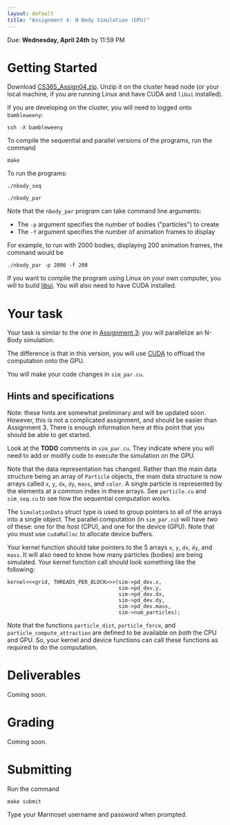 ```yaml
---
layout: default
title: "Assignment 4: N-Body Simulation (GPU)"
---
```


Due: **Wednesday, April 24th** by 11:59 PM

# Getting Started

Download [CS365\_Assign04.zip](CS365_Assign04.zip). Unzip it on the cluster head node (or your local machine, if you are running Linux and have CUDA and `libui` installed).

If you are developing on the cluster, you will need to logged onto `bambleweeny`:

    ssh -X bambleweeny

To compile the sequential and parallel versions of the programs, run the command

    make

To run the programs:

    ./nbody_seq

    ./nbody_par

Note that the `nbody_par` program can take command line arguments:

* The `-p` argument specifies the number of bodies ("particles") to create
* The `-f` argument specifies the number of animation frames to display

For example, to run with 2000 bodies, displaying 200 animation frames, the command would be

    ./nbody_par -p 2000 -f 200

If you want to compile the program using Linux on your own computer, you will to build [libui](https://github.com/andlabs/libui).  You will also need to have CUDA installed.

# Your task

Your task is similar to the one in [Assignment 3](assign03.html): you will parallelize an N-Body simulation.

The difference is that in this version, you will use [CUDA](https://developer.nvidia.com/cuda-zone) to offload the computation onto the GPU.

You will make your code changes in `sim_par.cu`.

## Hints and specifications

Note: these hints are somewhat preliminary and will be updated soon.  However, this is not a complicated assignment, and should be easier than Assignment 3.  There is enough information here at this point that you should be able to get started.

Look at the **TODO** comments in `sim_par.cu`.  They indicate where you will need to add or modify code to execute the simulation on the GPU.

Note that the data representation has changed.  Rather than the main data structure being an array of `Particle` objects, the main data structure is now arrays called `x`, `y`, `dx`, `dy`, `mass`, and `color`.  A single particle is represented by the elements at a common index in these arrays.  See `particle.cu` and `sim_seq.cu` to see how the sequential computation works.

The `SimulationData` struct type is used to group pointers to all of the arrays into a single object.  The parallel computation (in `sim_par.cu`) will have *two* of these: one for the host (CPU), and one for the device (GPU).  Note that you must use `cudaMalloc` to allocate device buffers.

Your kernel function should take pointers to the 5 arrays `x`, `y`, `dx`, `dy`, and `mass`.  It will also need to know how many particles (bodies) are being simulated.  Your kernel function call should look something like the following:

```cuda
kernel<<<grid, THREADS_PER_BLOCK>>>(sim->pd_dev.x,
                                    sim->pd_dev.y,
                                    sim->pd_dev.dx,
                                    sim->pd_dev.dy,
                                    sim->pd_dev.mass,
                                    sim->num_particles);
```

Note that the functions `particle_dist`, `particle_force`, and `particle_compute_attraction` are defined to be available on *both* the CPU and GPU.  So, your kernel and device functions can call these functions as required to do the computation.

# Deliverables

Coming soon.

# Grading

Coming soon.

# Submitting

Run the command

    make submit

Type your Marmoset username and password when prompted.

<!-- vim:set wrap: -->
<!-- vim:set linebreak: -->
<!-- vim:set nolist: -->
